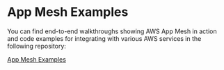 # App Mesh Examples<a name="examples"></a>

You can find end\-to\-end walkthroughs showing AWS App Mesh in action and code examples for integrating with various AWS services in the following repository:

[App Mesh Examples](https://github.com/aws/aws-app-mesh-examples)